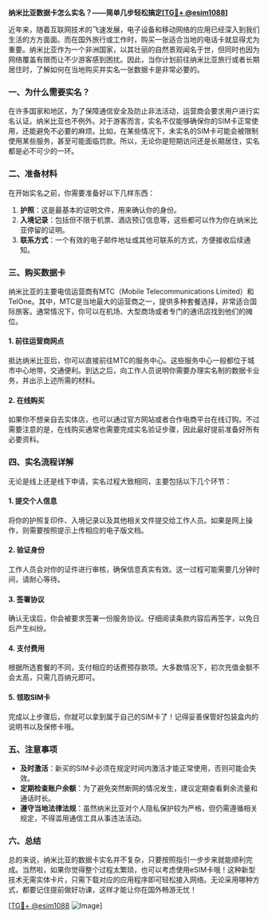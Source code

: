 **纳米比亚数据卡怎么实名？——简单几步轻松搞定[[TG💪+ @esim1088](https://t.me/s/esim1088)]**

近年来，随着互联网技术的飞速发展，电子设备和移动网络的应用已经深入到我们生活的方方面面。而在国外旅行或工作时，购买一张适合当地的电话卡就显得尤为重要。纳米比亚作为一个非洲国家，以其壮丽的自然景观闻名于世，但同时也因为网络覆盖有限而让不少游客感到困扰。因此，当你计划前往纳米比亚旅行或者长期居住时，了解如何在当地购买并实名一张数据卡是非常必要的。

### 一、为什么需要实名？

在许多国家和地区，为了保障通信安全及防止非法活动，运营商会要求用户进行实名认证。纳米比亚也不例外。对于游客而言，实名不仅能够确保你的SIM卡正常使用，还能避免不必要的麻烦。比如，在某些情况下，未实名的SIM卡可能会被限制使用某些服务，甚至可能面临罚款。所以，无论你是短期访问还是长期居住，实名都是必不可少的一环。

### 二、准备材料

在开始实名之前，你需要准备好以下几样东西：

1. **护照**：这是最基本的证明文件，用来确认你的身份。
2. **入境记录**：包括但不限于机票、酒店预订信息等，这些都可以作为你在纳米比亚停留的证明。
3. **联系方式**：一个有效的电子邮件地址或其他可联系的方式，方便接收后续通知。

### 三、购买数据卡

纳米比亚的主要电信运营商有MTC（Mobile Telecommunications Limited）和TelOne。其中，MTC是当地最大的运营商之一，提供多种套餐选择，非常适合国际旅客。通常情况下，你可以在机场、大型商场或者专门的通讯店找到他们的摊位。

#### 1. 前往运营商网点
抵达纳米比亚后，你可以直接前往MTC的服务中心。这些服务中心一般都位于城市中心地带，交通便利。到达之后，向工作人员说明你需要办理实名制的数据卡业务，并出示上述所需的材料。

#### 2. 在线购买
如果你不想亲自去实体店，也可以通过官方网站或者合作电商平台在线订购。不过需要注意的是，在线购买通常也需要完成实名验证步骤，因此最好提前准备好所有必要资料。

### 四、实名流程详解

无论是线上还是线下申请，实名过程大致相同，主要包括以下几个环节：

#### 1. 提交个人信息
将你的护照复印件、入境记录以及其他相关文件提交给工作人员。如果是网上操作，则需要按照提示上传相应的电子版文档。

#### 2. 验证身份
工作人员会对你的证件进行审核，确保信息真实有效。这一过程可能需要几分钟时间，请耐心等待。

#### 3. 签署协议
确认无误后，你会被要求签署一份服务协议。仔细阅读条款内容后再签字，以免日后产生纠纷。

#### 4. 支付费用
根据所选套餐的不同，支付相应的话费预存款项。大多数情况下，初次充值金额不会太高，只需几百纳元即可。

#### 5. 领取SIM卡
完成以上步骤后，你就可以拿到属于自己的SIM卡了！记得妥善保管好包装盒内的说明书以及保修卡哦。

### 五、注意事项

- **及时激活**：新买的SIM卡必须在规定时间内激活才能正常使用，否则可能会失效。
- **定期检查账户余额**：为了避免突然断网的情况发生，建议定期查看剩余流量和通话时长。
- **遵守当地法律法规**：虽然纳米比亚对个人隐私保护较为严格，但仍需遵循相关规定，不得滥用通信工具从事违法活动。

### 六、总结

总的来说，纳米比亚的数据卡实名并不复杂，只要按照指引一步步来就能顺利完成。当然啦，如果你觉得整个过程太繁琐，也可以考虑使用eSIM卡哦！这种新型技术无需实体卡片，只需下载对应的应用程序即可轻松接入网络。无论采用哪种方式，都要记住提前做好功课，这样才能让你在国外畅游无忧！

[[TG💪+ @esim1088](https://t.me/s/esim1088) ![Image](https://i.postimg.cc/4NQfJmqS/Snipaste-2025-05-13-00-14-12.png)]